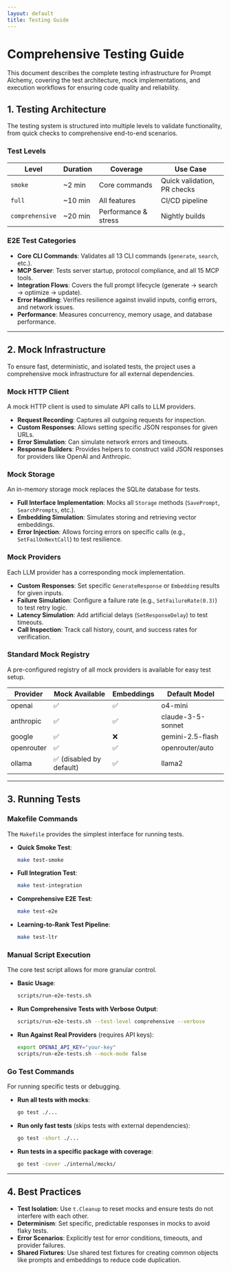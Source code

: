 ```yaml
---
layout: default
title: Testing Guide
---
```


# Comprehensive Testing Guide

This document describes the complete testing infrastructure for Prompt Alchemy, covering the test architecture, mock implementations, and execution workflows for ensuring code quality and reliability.

## 1. Testing Architecture

The testing system is structured into multiple levels to validate functionality, from quick checks to comprehensive end-to-end scenarios.

### Test Levels

| Level | Duration | Coverage | Use Case |
|---|---|---|---|
| `smoke` | ~2 min | Core commands | Quick validation, PR checks |
| `full` | ~10 min | All features | CI/CD pipeline |
| `comprehensive` | ~20 min | Performance & stress | Nightly builds |

### E2E Test Categories

- **Core CLI Commands**: Validates all 13 CLI commands (`generate`, `search`, etc.).
- **MCP Server**: Tests server startup, protocol compliance, and all 15 MCP tools.
- **Integration Flows**: Covers the full prompt lifecycle (generate → search → optimize → update).
- **Error Handling**: Verifies resilience against invalid inputs, config errors, and network issues.
- **Performance**: Measures concurrency, memory usage, and database performance.

---

## 2. Mock Infrastructure

To ensure fast, deterministic, and isolated tests, the project uses a comprehensive mock infrastructure for all external dependencies.

### Mock HTTP Client

A mock HTTP client is used to simulate API calls to LLM providers.

- **Request Recording**: Captures all outgoing requests for inspection.
- **Custom Responses**: Allows setting specific JSON responses for given URLs.
- **Error Simulation**: Can simulate network errors and timeouts.
- **Response Builders**: Provides helpers to construct valid JSON responses for providers like OpenAI and Anthropic.

### Mock Storage

An in-memory storage mock replaces the SQLite database for tests.

- **Full Interface Implementation**: Mocks all `Storage` methods (`SavePrompt`, `SearchPrompts`, etc.).
- **Embedding Simulation**: Simulates storing and retrieving vector embeddings.
- **Error Injection**: Allows forcing errors on specific calls (e.g., `SetFailOnNextCall`) to test resilience.

### Mock Providers

Each LLM provider has a corresponding mock implementation.

- **Custom Responses**: Set specific `GenerateResponse` or `Embedding` results for given inputs.
- **Failure Simulation**: Configure a failure rate (e.g., `SetFailureRate(0.3)`) to test retry logic.
- **Latency Simulation**: Add artificial delays (`SetResponseDelay`) to test timeouts.
- **Call Inspection**: Track call history, count, and success rates for verification.

### Standard Mock Registry

A pre-configured registry of all mock providers is available for easy test setup.

| Provider | Mock Available | Embeddings | Default Model |
|---|---|---|---|
| openai | ✅ | ✅ | o4-mini |
| anthropic | ✅ | ✅ | claude-3-5-sonnet |
| google | ✅ | ❌ | gemini-2.5-flash |
| openrouter | ✅ | ✅ | openrouter/auto |
| ollama | ✅ (disabled by default) | ✅ | llama2 |

---

## 3. Running Tests

### Makefile Commands

The `Makefile` provides the simplest interface for running tests.

- **Quick Smoke Test**:
  ```bash
  make test-smoke
  ```
- **Full Integration Test**:
  ```bash
  make test-integration
  ```
- **Comprehensive E2E Test**:
  ```bash
  make test-e2e
  ```
- **Learning-to-Rank Test Pipeline**:
  ```bash
  make test-ltr
  ```

### Manual Script Execution

The core test script allows for more granular control.

- **Basic Usage**:
  ```bash
  scripts/run-e2e-tests.sh
  ```
- **Run Comprehensive Tests with Verbose Output**:
  ```bash
  scripts/run-e2e-tests.sh --test-level comprehensive --verbose
  ```
- **Run Against Real Providers** (requires API keys):
  ```bash
  export OPENAI_API_KEY="your-key"
  scripts/run-e2e-tests.sh --mock-mode false
  ```

### Go Test Commands

For running specific tests or debugging.

- **Run all tests with mocks**:
  ```bash
  go test ./...
  ```
- **Run only fast tests** (skips tests with external dependencies):
  ```bash
  go test -short ./...
  ```
- **Run tests in a specific package with coverage**:
  ```bash
  go test -cover ./internal/mocks/
  ```

---

## 4. Best Practices

- **Test Isolation**: Use `t.Cleanup` to reset mocks and ensure tests do not interfere with each other.
- **Determinism**: Set specific, predictable responses in mocks to avoid flaky tests.
- **Error Scenarios**: Explicitly test for error conditions, timeouts, and provider failures.
- **Shared Fixtures**: Use shared test fixtures for creating common objects like prompts and embeddings to reduce code duplication. 